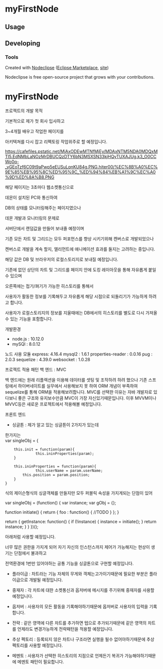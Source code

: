 

# myFirstNode



## Usage



## Developing



### Tools

Created with [Nodeclipse](https://github.com/Nodeclipse/nodeclipse-1)
 ([Eclipse Marketplace](http://marketplace.eclipse.org/content/nodeclipse), [site](http://www.nodeclipse.org))   

Nodeclipse is free open-source project that grows with your contributions.
# myFirstNode


프로젝트의 개발 목적

기본적으로 제가 첫 회사 입사하고 

3~4개월 배우고 작업한 페이지를 

아키텍쳐를 다시 잡고 리펙토링 작업위주로 할 예정입니다.

https://cafefiles.pstatic.net/MjAxODEwMTNfMjEy/MDAxNTM5NDA0MDQxMTI5.EdNMbLaNOzMrDBUCQzDTY6bN3MSXSN33kjHQyTUXAJUg.k3_O0CCWo0q-_yGEoTzf6C09t9aPwp5eEUSuLqnKU84g.PNG.hiter00/%EC%8B%A0%EC%9E%85%EB%95%8C%ED%95%9C_%ED%94%84%EB%A1%9C%EC%A0%9D%ED%8A%B8.PNG

해당 페이지는 3초마다 웹소켓통신으로 

데몬이 설치된 PC와 통신하여

DB의 상태를 모니터링해주는 페이지였으나

데몬 개발과 모니터링의 문제로

서버단에서 랜덤값을 만들어 보내줄 예정이며

기존 모든 차트 및 그리드는 모두 퍼포먼스를 향상 시키기위해 켄버스로 개발되었으나

켄버스로 개발을 계속 할지, 엘리먼트에 애니메이션 효과를 둘지는 고려하는 중입니다.

해당 값은 DB 및 브라우저의 로컬스토리지로 보내질 예정입니다.

기존에 없던 상단의 차트 및 그리드를 페이지 안에 도킹 레이아웃을 통해 자유롭게 붙일 수 있으며

오른쪽에는 접기/펴기가 가능한 히스토리를 통해서 

사용자가 활동한 정보를 기록해두고 자유롭게 해당 시점으로 되돌리기가 가능하게 하려고 합니다.

사용자가 로컬스토리지의 정보를 지울때에는 DB에서의 히스토리를 별도로 다시 가져올 수 있는 기능을 포함합니다.


개발환경
- node.js : 10.12.0
- mySQl : 8.0.12

노드 사용 모듈
express: 4.16.4
mysql2 : 1.6.1
properties-reader : 0.0.16
pug : 2.0.3
sequelize : 4.39.0
websocket : 1.0.28


프로젝트 적용 패턴
백 엔드 : MVC

백 엔드에는 원래 리플렉션을 이용해 데이터를 셋팅 및 조작하려 하려 했으나
기존 스프링에서 하이버네이트를 실무에서 사용해보지 못 하여
ORM 개념이 부족하여 sequelize를 통해 ORM을 적용해보려합니다.
MVC를 선택한 이유는 자바 개발자로 있다보니
좋은 구조와 유지보수만큼 MVC이 가장 자신있기때문입니다. 
이후 MVVM이나 MVVC등은 새로운 프로젝트에서 적용해볼 예정입니다.

프론트 엔드
- 싱글톤   : 제가 알고 있는 싱글톤이 2가지가 있는데

한가지는  
var singleObj = {
	    
	    this.init = function(param){
			      this.ininProperties(param);
	    }

	    this.ininProperties = function(param){
			      this.userName = param.userName;
	        this.position = param.position;
	    }
	}

식의 제이슨형식의 싱글객체를 만들지만 모두 퍼블릭 속성을 가지게되는 단점이 있어


var singleObj = (function() {
  	var instance;
	  var gObj = {};
   
   function initiate() {
      return {
               foo : function() {
                    //TODO
               }
            };
  }
  
  return {
    getInstance: function() {
      if (!instance) {
        instance = initiate();
      }
      return instance;
    }
  }
})();

아래처럼 사용할 예정입니다.

너무 많은 권한을 가지게 되어 자기 자신의 인스턴스까지 제어가 가능해지는 현상이 생기는 단점에서 불과하고

전역환경에 1번만 있어야하는 공통 기능을 싱글톤으로 구현할 예정입니다. 


- 플라이급 : 차트라는 기능 자체의 무게와 객체는고가이기때문에 필요한 부분은 플라이급으로 개발될 예정입니다. 

- 중재자 : 각 차트에 대한 소켓통신과 옵저버에 메시지를 주기위해 중재자를 사용할 예정입니다.
- 옵저버 : 사용자의 모든 활동을 기록해야하기때문에 옵저버로 사용자의 입력을 기록합니다.
- 전략 : 같은 영역에 다른 차트를 추가하면 텝으로 추가되기때문에 같은 영역의 차트를 언제라도 변경가능하게 전략패턴을 적용할 예정입니다.
- 추상 펙토리 : 등록되지 않은 차트나 구조라면 실행을 될수 없어야하기때문에 추상 펙토리를 사용할 예정입니다.
- 메멘토 : 사용자가 선택한 히스토리의 지점으로 언제든기 복귀가 가능해야하기때문에 메멘토 패턴이 필요합니다.


